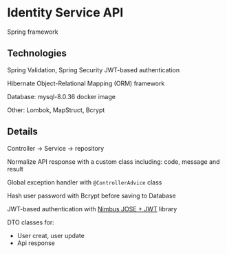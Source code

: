 # Identity Service API

Spring framework

## Technologies

Spring Validation, Spring Security JWT-based authentication

Hibernate Object-Relational Mapping (ORM) framework 

Database: mysql-8.0.36 docker image

Other: Lombok, MapStruct, Bcrypt

## Details

Controller -> Service -> repository

Normalize API response with a custom class including: code, message and result

Global exception handler with `@ControllerAdvice` class

Hash user password with Bcrypt before saving to Database

JWT-based authentication with [Nimbus JOSE + JWT](https://connect2id.com/products/nimbus-jose-jwt) library

DTO classes for:

- User creat, user update
- Api response


